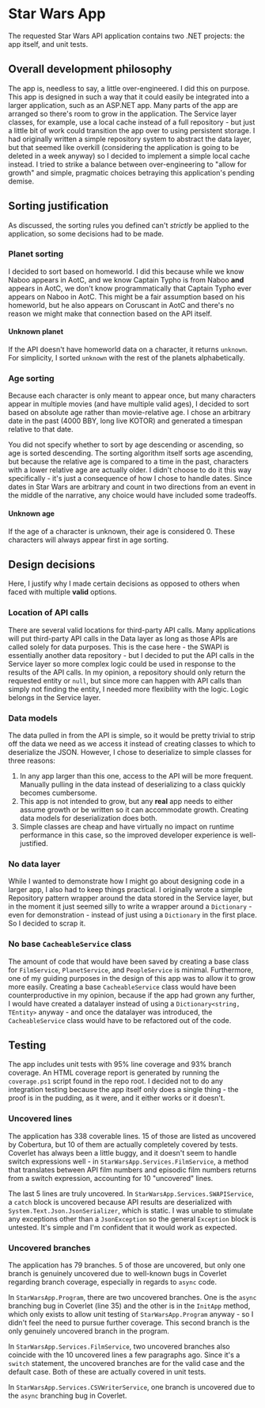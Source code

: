 # Star Wars App

The requested Star Wars API application contains two .NET projects: the app itself, and unit tests.

## Overall development philosophy

The app is, needless to say, a little over-engineered. I did this on purpose. This app is designed in such a way that it could easily be integrated into a larger application, such as an ASP.NET app. Many parts of the app are arranged so there's room to grow in the application. The Service layer classes, for example, use a local cache instead of a full repository - but just a little bit of work could transition the app over to using persistent storage. I had originally written a simple repository system to abstract the data layer, but that seemed like overkill (considering the application is going to be deleted in a week anyway) so I decided to implement a simple local cache instead. I tried to strike a balance between over-engineering to "allow for growth" and simple, pragmatic choices betraying this application's pending demise.

## Sorting justification

As discussed, the sorting rules you defined can't *strictly* be applied to the application, so some decisions had to be made.

### Planet sorting

I decided to sort based on homeworld. I did this because while we know Naboo appears in AotC, and we know Captain Typho is from Naboo **and** appears in AotC, we don't know programmatically that Captain Typho ever appears on Naboo in AotC. This might be a fair assumption based on his homeworld, but he also appears on Coruscant in AotC and there's no reason we might make that connection based on the API itself.

#### Unknown planet

If the API doesn't have homeworld data on a character, it returns `unknown`. For simplicity, I sorted `unknown` with the rest of the planets alphabetically.

### Age sorting

Because each character is only meant to appear once, but many characters appear in multiple movies (and have multiple valid ages), I decided to sort based on absolute age rather than movie-relative age. I chose an arbitrary date in the past (4000 BBY, long live KOTOR) and generated a timespan relative to that date.

You did not specify whether to sort by age descending or ascending, so age is sorted descending. The sorting algorithm itself sorts age ascending, but because the relative age is compared to a time in the past, characters with a lower relative age are actually older. I didn't choose to do it this way specifically - it's just a consequence of how I chose to handle dates. Since dates in Star Wars are arbitrary and count in two directions from an event in the middle of the narrative, any choice would have included some tradeoffs.

#### Unknown age

If the age of a character is unknown, their age is considered 0. These characters will always appear first in age sorting. 

## Design decisions

Here, I justify why I made certain decisions as opposed to others when faced with multiple **valid** options.

### Location of API calls

There are several valid locations for third-party API calls. Many applications will put third-party API calls in the Data layer as long as those APIs are called solely for data purposes. This is the case here - the SWAPI is essentially another data repository - but I decided to put the API calls in the Service layer so more complex logic could be used in response to the results of the API calls. In my opinion, a repository should only return the requested entity or `null`, but since more can happen with API calls than simply not finding the entity, I needed more flexibility with the logic. Logic belongs in the Service layer.

### Data models

The data pulled in from the API is simple, so it would be pretty trivial to strip off the data we need as we access it instead of creating classes to which to deserialize the JSON. However, I chose to deserialize to simple classes for three reasons:

1. In any app larger than this one, access to the API will be more frequent. Manually pulling in the data instead of deserializing to a class quickly becomes cumbersome.
2. This app is not intended to grow, but any **real** app needs to either assume growth or be written so it can accommodate growth. Creating data models for deserialization does both.
3. Simple classes are cheap and have virtually no impact on runtime performance in this case, so the improved developer experience is well-justified.

### No data layer

While I wanted to demonstrate how I might go about designing code in a larger app, I also had to keep things practical. I originally wrote a simple Repository pattern wrapper around the data stored in the Service layer, but in the moment it just seemed silly to write a wrapper around a `Dictionary` - even for demonstration - instead of just using a `Dictionary` in the first place. So I decided to scrap it.

### No base `CacheableService` class

The amount of code that would have been saved by creating a base class for `FilmService`, `PlanetService`, and `PeopleService` is minimal. Furthermore, one of my guiding purposes in the design of this app was to allow it to grow more easily. Creating a base `CacheableService` class would have been counterproductive in my opinion, because if the app had grown any further, I would have created a datalayer instead of using a `Dictionary<string, TEntity>` anyway - and once the datalayer was introduced, the `CacheableService` class would have to be refactored out of the code.

## Testing

The app includes unit tests with 95% line coverage and 93% branch coverage. An HTML coverage report is generated by running the `coverage.ps1` script found in the repo root. I decided not to do any integration testing because the app itself only does a single thing - the proof is in the pudding, as it were, and it either works or it doesn't.

### Uncovered lines

The application has 338 coverable lines. 15 of those are listed as uncovered by Cobertura, but 10 of them are actually completely covered by tests. Coverlet has always been a little buggy, and it doesn't seem to handle switch expressions well - in `StarWarsApp.Services.FilmService`, a method that translates between API film numbers and episodic film numbers returns from a switch expression, accounting for 10 "uncovered" lines.

The last 5 lines are truly uncovered. In `StarWarsApp.Services.SWAPIService`, a `catch` block is uncovered because API results are deserialized with `System.Text.Json.JsonSerializer`, which is static. I was unable to stimulate any exceptions other than a `JsonException` so the general `Exception` block is untested. It's simple and I'm confident that it would work as expected.

### Uncovered branches

The application has 79 branches. 5 of those are uncovered, but only one branch is genuinely uncovered due to well-known bugs in Coverlet regarding branch coverage, especially in regards to `async` code.

In `StarWarsApp.Program`, there are two uncovered branches. One is the `async` branching bug in Coverlet (line 35) and the other is in the `InitApp` method, which only exists to allow unit testing of `StarWarsApp.Program` anyway - so I didn't feel the need to pursue further coverage. This second branch is the only genuinely uncovered branch in the program.

In `StarWarsApp.Services.FilmService`, two uncovered branches also coincide with the 10 uncovered lines a few paragraphs ago. Since it's a `switch` statement, the uncovered branches are for the valid case and the default case. Both of these are actually covered in unit tests.

In `StarWarsApp.Services.CSVWriterService`, one branch is uncovered due to the `async` branching bug in Coverlet.